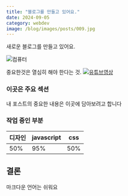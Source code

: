 ```yaml
---
title: "블로그를 만들고 있어요."
date: 2024-09-05
category: webdev
image: /blog/images/posts/009.jpg
---
```


새로운 블로그를 만들고 있어요.

![컴퓨터](/blog/images/marvin-meyer-SYTO3xs06fU-unsplash.jpg)

중요한것은 열심히 해야 한다는 것.
[![유튜브영상](https://img.youtube.com/vi/FXfvbMEWkhk/maxresdefault.jpg)](https://www.youtube.com/watch?v=FXfvbMEWkhk&list=RDCLAK5uy_meEBX-iIBwtXBhkeWzwX6njohWnpMijP8)

### 이곳은 주요 섹션

내 포스트의 중요한 내용은 이곳에 담아보려고 합니다

### 작업 중인 부분

| 디자인 | javascript | css |
| ------ | ---------- | --- |
| 50%    | 95%        | 50% |

## 결론

마크다운 언어는 쉬워요
